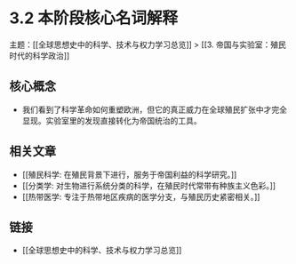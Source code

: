 # 3.2 本阶段核心名词解释

主题：[[全球思想史中的科学、技术与权力学习总览]] > [[3. 帝国与实验室：殖民时代的科学政治]]

## 核心概念

- 我们看到了科学革命如何重塑欧洲，但它的真正威力在全球殖民扩张中才完全显现。实验室里的发现直接转化为帝国统治的工具。

## 相关文章

- [[殖民科学: 在殖民背景下进行，服务于帝国利益的科学研究。]]
- [[分类学: 对生物进行系统分类的科学，在殖民时代常带有种族主义色彩。]]
- [[热带医学: 专注于热带地区疾病的医学分支，与殖民历史紧密相关。]]

## 链接

- [[全球思想史中的科学、技术与权力学习总览]]
